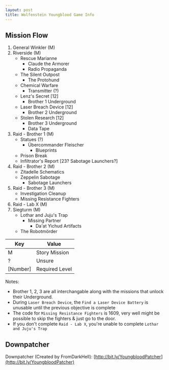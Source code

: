 ```yaml
---
layout: post
title: Wolfenstein Youngblood Game Info
---
```

  
## Mission Flow

1. General Winkler (M)
2. Riverside (M)
   - Rescue Marianne
      * Claude the Armorer  
      * Radio Propaganda
   - The Silent Outpost  
      * The Protohund
   - Chemical Warfare
      * Transmitter (?)
   - Lenz's Secret [12]
      * Brother 1 Underground
   - Laser Breach Device [12]
      * Brother 2 Underground 
   - Stolen Research [12]
      * Brother 3 Underground
      * Data Tape
3. Raid - Brother 1 (M)
   - Statues (?)
      * Übercommander Fleischer
         - Blueprints
   - Prison Break
   - Infiltrator's Report [23? Sabotage Launchers?]
4. Raid - Brother 2 (M)
   - Zitadelle Schematics
   - Zeppelin Sabotage
      * Sabotage Launchers
5. Raid - Brother 3 (M)
   - Investigation Cleanup
   - Missing Resistance Fighters
6. Raid - Lab X (M)
7. Siegturm (M)
   - Lothar and Juju's Trap
      * Missing Partner
         - Da'at Yichud Artifacts
   - The Robotmörder

| Key      | Value          |
|----------|----------------|
| M        | Story Mission  |
| ?        | Unsure         |
| [Number] | Required Level |

Notes:
*  Brother 1, 2, 3 are all interchangable along with the missions that unlock their Underground.
*  During `Laser Breach Device`, the `Find a Laser Device Battery` is unusable until the previous objective is complete
*  The code for `Missing Resistance Fighters` is 1609, very well might be possible to skip the fighters & just go to the door.
*  If you don't complete `Raid - Lab X`, you're unable to complete `Lothar and Juju's Trap`

## Downpatcher

Downpatcher (Created by FromDarkHell): [http://bit.ly/YoungbloodPatcher](http://bit.ly/YoungbloodPatcher)  